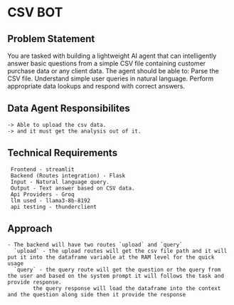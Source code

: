 # CSV BOT

## Problem Statement
  You are tasked with building a lightweight AI agent that can intelligently answer basic questions from a simple CSV file containing customer purchase data or any client data.
  The agent should be able to:
  Parse the CSV file.
  Understand simple user queries in natural language.
  Perform appropriate data lookups and respond with correct answers.

## Data Agent Responsibilites
    -> Able to upload the csv data.
    -> and it must get the analysis out of it.

## Technical Requirements 
     Frontend - streamlit 
     Backend (Routes integration) - Flask 
     Input - Natural language query.
     Output - Text answer based on CSV data.
     Api Providers - Groq
     llm used - llama3-8b-8192
     api testing - thunderclient

## Approach
    - The backend will have two routes `upload` and `query`
      `upload` - the upload routes will get the csv file path and it will put it into the dataframe variable at the RAM level for the quick usage
      `query` - the query route will get the question or the query from the user and based on the system prompt it will follows the task and provide response.
            the query response will load the dataframe into the context and the question along side then it provide the response
  

